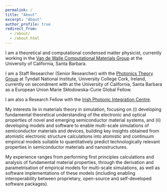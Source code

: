 ```yaml
---
permalink: /
title: "About"
excerpt: "About"
author_profile: true
redirect_from: 
  - /about/
  - /about.html
---
```


I am a theoretical and computational condensed matter physicist, currently working in the [Van de Walle Computational Materials Group](https://vandewalle.materials.ucsb.edu/) at the University of California, Santa Barbara.

I am a Staff Researcher (Senior Researcher) with the [Photonics Theory Group](https://www.tyndall.ie/theory) at Tyndall National Institute, University College Cork, Ireland, currently on secondment with at the University of California, Santa Barbara as a European Union Marie Skłodowska-Curie Global Fellow.

I am also a Research Fellow with the [Irish Photonic Integration Centre](https://www.ipic.ie/).

My interests lie in materials theory in simulation, focusing on (i) developing fundamental theoretical understanding of the electronic and optical properties of novel and emerging semiconductor material systems, and (ii) developing models and software to enable multi-scale simulations of semiconductor materials and devices, building key insights obtained from atomistic electronic structure calculations into atomistic and continuum empirical models suitable to quantitatively predict technologically relevant properties in semiconductor materials and nanostructures.

My experience ranges from performing first principles calculations and analysis of fundamental material properties, through the derivation and parametrisation of empirical models for multi-scale simulations, as well as software implementations of these models (including enabling interoperability between proprietary, open-source and self-developed software packages).
